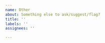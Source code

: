 ```yaml
---
name: Other
about: Something else to ask/suggest/flag?
title: ''
labels: ''
assignees: ''

---
```



